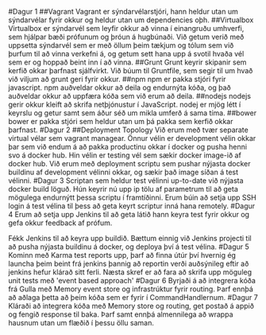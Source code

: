 #Dagur 1
##Vagrant
Vagrant er sýndarvélarstjóri, hann heldur utan um sýndarvélar fyrir okkur og heldur utan um dependencies oþh.
##Virtualbox
Virtualbox er sýndarvél sem leyfir okkur að vinna í einangruðu umhverfi, sem hjálpar bæði prófunum og þróun á hugbúnaði. Við getum verið með uppsetta sýndarvél sem er með öllum þeim tækjum og tólum sem við þurfum til að vinna verkefni á, og getum sett hana upp á svotil hvaða vél sem er og hoppað beint inn í að vinna.
##Grunt
Grunt keyrir skipanir sem kerfið okkar þarfnast sjálfvirkt. Við búum til Gruntfile, sem segir til um hvað við viljum að grunt geri fyrir okkur.
##npm
npm er pakka stjóri fyrir javascript. npm auðveldar okkur að deila og endurnýta kóða, og það auðveldar okkur að uppfæra kóða sem við erum að deila.
##nodejs
nodejs gerir okkur kleift að skrifa netþjónustur í JavaScript. nodej er mjög létt í keyrslu og getur samt sem áður séð um mikla umferð á sama tíma.
##bower
bower er pakka stjóri sem heldur utan um þá pakka sem kerfið okkar þarfnast.
#Dagur 2
##Deployment Topology
Við erum með tvær separate virtual vélar sem vagrant managear. Önnur vélin er development vélin okkar þar sem við endum á að pakka productinu okkar í docker og pusha henni svo á docker hub. Hin vélin er testing vél sem sækir docker image-ið af docker hub. Við erum með deployment scriptu sem pushar nýjasta docker buildinu af development vélinni okkar, og sækir það image síðan á test vélinni.
#Dagur 3
Scriptan sem heldur test vélinni up-to-date við nýjasta docker build löguð. Hún keyrir nú upp ip tölu af parametrum til að geta mögulega endurnýtt þessa scriptu í framtíðinni. Erum búin að setja upp SSH login á test vélina til þess að geta keyrt scriptur inná hana remotely.
#Dagur 4
Erum að setja upp Jenkins til að geta látið hann keyra test fyrir okkur og gefa okkur feedback af prófum.

Fékk Jenkins til að keyra upp buildið. Bættum einnig við Jenkins projecti til að pusha nýjasta buildinu á docker, og deploya því á test vélina.
#Dagur 5
Kominn með Karma test reports upp, þarf að finna útúr því hvernig ég launcha þeim beint frá jenkins þannig að reportin verði auðsýnileg eftir að jenkins hefur klárað sitt ferli. Næsta skref er að fara að skrifa upp möguleg unit tests með 'event based approach'
#Dagur 6
Byrjaði á að integrera kóða frá Gulla með Memory event store og infrastrúktur fyrir routing. Þarf ennþá að aðlaga þetta að þeim kóða sem er fyrir í CommandHandlernum.
#Dagur 7
Kláraði að integrera kóða með Memory store og routing, get postað á appið og fengið response til baka. Þarf samt ennþá almennilega að wrappa hausnum utan um flæðið í þessu öllu saman.